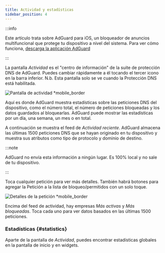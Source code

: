 ```yaml
---
title: Actividad y estadísticas
sidebar_position: 4
---
```


:::info

Este artículo trata sobre AdGuard para iOS, un bloqueador de anuncios multifuncional que protege tu dispositivo a nivel del sistema. Para ver cómo funciona, [descarga la aplicación AdGuard](https://agrd.io/download-kb-adblock)

:::

La pantalla _Actividad_ es el "centro de información" de la suite de protección DNS de AdGuard. Puedes cambiar rápidamente a él tocando el tercer icono en la barra inferior. N.b. Esta pantalla solo se ve cuando la Protección DNS está habilitada.

![Pantalla de actividad \*mobile_border](https://cdn.adtidy.org/content/github/ad_blocker/ios/activity.png)

Aquí es donde AdGuard muestra estadísticas sobre las peticiones DNS del dispositivo, como el número total, el número de peticiones bloqueadas y los datos guardados al bloquearlas. AdGuard puede mostrar las estadísticas por un día, una semana, un mes o en total.

A continuación se muestra el feed de _Actividad reciente_. AdGuard almacena las últimas 1500 peticiones DNS que se hayan originado en tu dispositivo y muestra sus atributos como tipo de protocolo y dominio de destino.

:::note

AdGuard no envía esta información a ningún lugar. Es 100% local y no sale de tu dispositivo.

:::

Toca cualquier petición para ver más detalles. También habrá botones para agregar la Petición a la lista de bloqueo/permitidos con un solo toque.

![Detalles de la petición \*mobile_border](https://cdn.adtidy.org/public/Adguard/kb/iOS/features/request_info_en.jpeg)

Encima del feed de actividad, hay empresas _Más activas_ y _Más bloqueadas_. Toca cada uno para ver datos basados en las últimas 1500 peticiones.

### Estadísticas {#statistics}

Aparte de la pantalla de _Actividad_, puedes encontrar estadísticas globales en la pantalla de inicio y en widgets.
